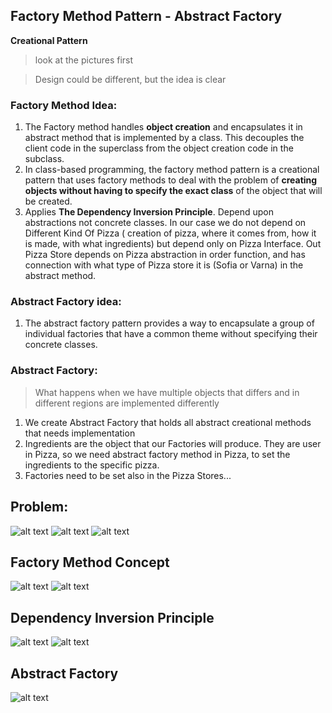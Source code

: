 ## Factory Method Pattern - Abstract Factory
**Creational Pattern**

> look at the pictures first

> Design could be different, but the idea is clear

### Factory Method Idea:
1. The Factory method handles **object creation** and encapsulates it in abstract method
that is implemented by a class. This decouples the client code in the superclass from the object creation code
in the subclass.
2. In class-based programming, the factory method pattern is a creational pattern that 
uses factory methods to deal with the problem of **creating objects without having to 
specify the exact class** of the object that will be created.
3. Applies **The Dependency Inversion Principle**. Depend upon abstractions not concrete classes.
In our case we do not depend on Different Kind Of Pizza ( creation of pizza, where it comes from, how it is made, with what ingredients)
but depend only on Pizza Interface. Out Pizza Store depends on Pizza abstraction in order function, and 
has connection with what type of Pizza store it is (Sofia or Varna) in the abstract method.

### Abstract Factory idea:
1. The abstract factory pattern provides a way to encapsulate a group of individual factories that have a common theme without specifying their concrete classes.


### Abstract Factory:
> What happens when we have multiple objects that differs and in different regions are implemented differently

1. We create Abstract Factory that holds all abstract creational methods that needs implementation
2. Ingredients are the object that our Factories will produce. They are user in Pizza, so we need
abstract factory method in Pizza, to set the ingredients to the specific pizza.
3. Factories need to be set also in the Pizza Stores...


## Problem: 
![alt text](https://github.com/ivanspasov99/DesignPatterns/blob/master/Patterns/IV/assets/FactoryTaskv1.png)
![alt text](https://github.com/ivanspasov99/DesignPatterns/blob/master/Patterns/IV/assets/FactoryTaskv2.png)
![alt text](https://github.com/ivanspasov99/DesignPatterns/blob/master/Patterns/IV/assets/FactoryTaskv3.png)

## Factory Method Concept
![alt text](https://github.com/ivanspasov99/DesignPatterns/blob/master/Patterns/IV/assets/FactoryConceptv1.png)
![alt text](https://github.com/ivanspasov99/DesignPatterns/blob/master/Patterns/IV/assets/FactoryConceptv2.png)

## Dependency Inversion Principle
![alt text](https://github.com/ivanspasov99/DesignPatterns/blob/master/Patterns/IV/assets/DIPv1.png)
![alt text](https://github.com/ivanspasov99/DesignPatterns/blob/master/Patterns/IV/assets/DIPv2.png)

## Abstract Factory
![alt text](https://github.com/ivanspasov99/DesignPatterns/blob/master/Patterns/IV/assets/AbstractFactoryv1.png)